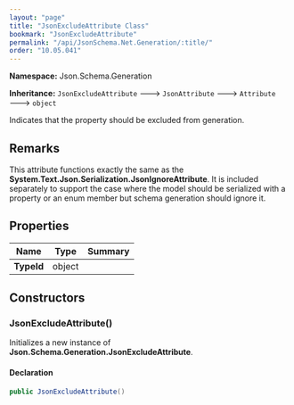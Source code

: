 ```yaml
---
layout: "page"
title: "JsonExcludeAttribute Class"
bookmark: "JsonExcludeAttribute"
permalink: "/api/JsonSchema.Net.Generation/:title/"
order: "10.05.041"
---
```

**Namespace:** Json.Schema.Generation

**Inheritance:**
`JsonExcludeAttribute`
 🡒 
`JsonAttribute`
 🡒 
`Attribute`
 🡒 
`object`

Indicates that the property should be excluded from generation.

## Remarks

This attribute functions exactly the same as the **System.Text.Json.Serialization.JsonIgnoreAttribute**.  It
is included separately to support the case where the model should be serialized with
a property or an enum member but schema generation should ignore it.

## Properties

| Name | Type | Summary |
|---|---|---|
| **TypeId** | object |  |

## Constructors

### JsonExcludeAttribute()

Initializes a new instance of **Json.Schema.Generation.JsonExcludeAttribute**.

#### Declaration

```c#
public JsonExcludeAttribute()
```



